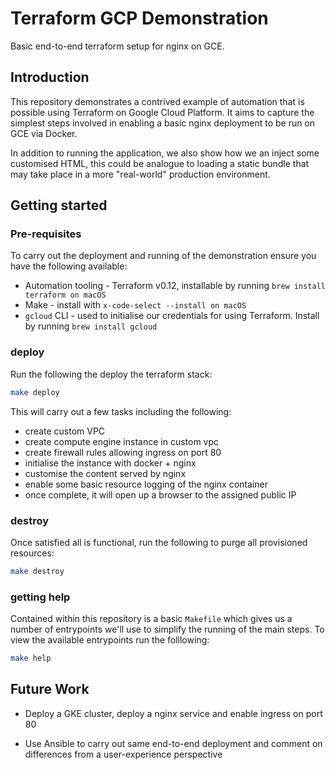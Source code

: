 # Terraform GCP Demonstration

Basic end-to-end terraform setup for nginx on GCE.

## Introduction

This repository demonstrates a contrived example of automation that is possible using Terraform on Google Cloud Platform. It aims to capture the simplest steps involved in enabling a basic nginx deployment to be run on GCE via Docker.

In addition to running the application, we also show how we an inject some customised HTML, this could be analogue to loading a static bundle that may take place in a more "real-world" production environment.

## Getting started

### Pre-requisites

To carry out the deployment and running of the demonstration ensure you have the following available:

* Automation tooling - Terraform v0.12, installable by running `brew install terraform on macOS`
* Make - install with `x-code-select --install on macOS`
* `gcloud` CLI - used to initialise our credentials for using Terraform. Install by running `brew install gcloud`

### deploy

Run the following the deploy the terraform stack:

```bash
make deploy
```

This will carry out a few tasks including the following:

* create custom VPC
* create compute engine instance in custom vpc
* create firewall rules allowing ingress on port 80
* initialise the instance with docker + nginx
* customise the content served by nginx
* enable some basic resource logging of the nginx container
* once complete, it will open up a browser to the assigned public IP

### destroy

Once satisfied all is functional, run the following to purge all provisioned resources:

```bash
make destroy
```

### getting help

Contained within this repository is a basic `Makefile` which gives us a number of entrypoints we'll use to simplify the running of the main steps. To view the available entrypoints run the folllowing:

```bash
make help
```

## Future Work

* Deploy a GKE cluster, deploy a nginx service and enable ingress on port 80

* Use Ansible to carry out same end-to-end deployment and comment on differences from a user-experience perspective
